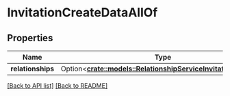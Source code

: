 # InvitationCreateDataAllOf

## Properties

Name | Type | Description | Notes
------------ | ------------- | ------------- | -------------
**relationships** | Option<[**crate::models::RelationshipServiceInvitationsCreate**](RelationshipServiceInvitationsCreate.md)> |  | 

[[Back to API list]](../README.md#documentation-for-api-endpoints) [[Back to README]](../README.md)


